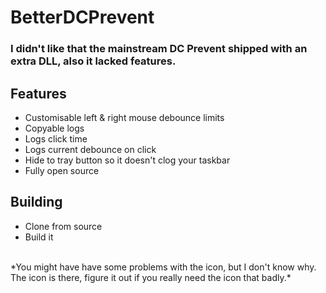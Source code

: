 # BetterDCPrevent

### I didn't like that the mainstream DC Prevent shipped with an extra DLL, also it lacked features.

## Features
- Customisable left & right mouse debounce limits
- Copyable logs
- Logs click time
- Logs current debounce on click
- Hide to tray button so it doesn't clog your taskbar
- Fully open source

## Building
- Clone from source
- Build it
<br>
*You might have have some problems with the icon, but I don't know why. The icon is there, figure it out if you really need the icon that badly.*
